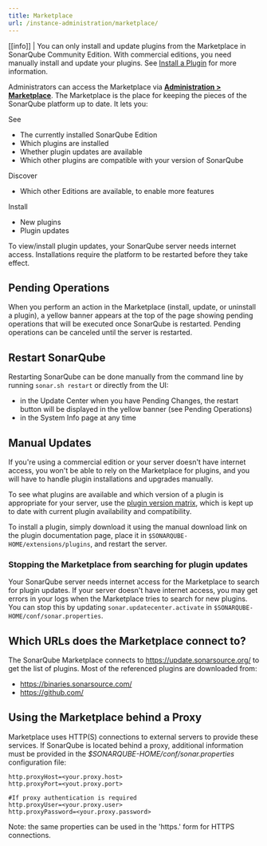 ```yaml
---
title: Marketplace
url: /instance-administration/marketplace/
---
```


[[info]]
| You can only install and update plugins from the Marketplace in SonarQube Community Edition. With commercial editions, you need manually install and update your plugins. See [Install a Plugin](/setup/install-plugin/) for more information.

Administrators can access the Marketplace via **[Administration > Marketplace](/#sonarqube-admin#/admin/marketplace)**. The Marketplace is the place for keeping the pieces of the SonarQube platform up to date. It lets you:

See

* The currently installed SonarQube Edition
* Which plugins are installed
* Whether plugin updates are available
* Which other plugins are compatible with your version of SonarQube

Discover

* Which other Editions are available, to enable more features

Install

* New plugins
* Plugin updates

To view/install plugin updates, your SonarQube server needs internet access. Installations require the platform to be restarted before they take effect.

## Pending Operations

When you perform an action in the Marketplace (install, update, or uninstall a plugin), a yellow banner appears at the top of the page showing pending operations that will be executed once SonarQube is restarted. Pending operations can be canceled until the server is restarted.

## Restart SonarQube
Restarting SonarQube can be done manually from the command line by running `sonar.sh restart` or directly from the UI:

* in the Update Center when you have Pending Changes, the restart button will be displayed in the yellow banner (see Pending Operations)
* in the System Info page at any time

## Manual Updates
If you're using a commercial edition or your server doesn't have internet access, you won't be able to rely on the Marketplace for plugins, and you will have to handle plugin installations and upgrades manually.

To see what plugins are available and which version of a plugin is appropriate for your server, use the [plugin version matrix](/instance-administration/plugin-version-matrix/), which is kept up to date with current plugin availability and compatibility.

To install a plugin, simply download it using the manual download link on the plugin documentation page, place it in `$SONARQUBE-HOME/extensions/plugins`, and restart the server.

### Stopping the Marketplace from searching for plugin updates
Your SonarQube server needs internet access for the Marketplace to search for plugin updates. If your server doesn't have internet access, you may get errors in your logs when the Marketplace tries to search for new plugins. You can stop this by updating `sonar.updatecenter.activate` in `$SONARQUBE-HOME/conf/sonar.properties`.

## Which URLs does the Marketplace connect to?
The SonarQube Marketplace connects to https://update.sonarsource.org/ to get the list of plugins. Most of the referenced plugins are downloaded from:
* https://binaries.sonarsource.com/
* https://github.com/

## Using the Marketplace behind a Proxy
Marketplace uses HTTP(S) connections to external servers to provide these services. If SonarQube is located behind a proxy, additional information must be provided in the _$SONARQUBE-HOME/conf/sonar.properties_ configuration file:
```
http.proxyHost=<your.proxy.host>
http.proxyPort=<yout.proxy.port>

#If proxy authentication is required
http.proxyUser=<your.proxy.user>
http.proxyPassword=<your.proxy.password> 
```
Note: the same properties can be used in the 'https.' form for HTTPS connections.